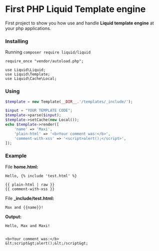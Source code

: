 # First PHP Liquid Template engine

First project to show you how use and handle **Liquid template engine** at your php applications.

### Installing

Running `composer require liquid/liquid`

```
require_once "vendor/autoload.php";

use Liquid\Liquid;
use Liquid\Template;
use Liquid\Cache\Local;
```

### Using

```php
$template = new Template(__DIR__.'/templates/_include/');

$input = "YOUR TEMPLATE CODE";
$template->parse($input);
$template->setCache(new Local());
echo $template->render([
    'name' => 'Maxi',
    'plain-html' => '<b>Your comment was:</b>',
    'comment-with-xss' => '<script>alert();</script>',
]);
```
### Example

File **home.html:**

```
Hello, {% include 'test.html' %}

{{ plain-html | raw }}
{{ comment-with-xss }}
```

File **_include/test.html:**

```
Max and {{name}}!
```

**Output:**

```
Hello, Max and Maxi!


<b>Your comment was:</b>
&lt;script&gt;alert();&lt;/script&gt;
```

